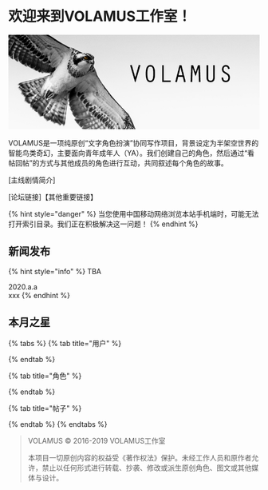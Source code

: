 # 欢迎来到VOLAMUS工作室！

![](.gitbook/assets/osprey-temp-banner.jpg)

VOLAMUS是一项纯原创“文字角色扮演”协同写作项目，背景设定为半架空世界的智能鸟类奇幻，主要面向青年成年人（YA）。我们创建自己的角色，然后通过“看帖回帖”的方式与其他成员的角色进行互动，共同叙述每个角色的故事。

\[主线剧情简介\]

\[论坛链接\]【其他重要链接】

{% hint style="danger" %}
当您使用中国移动网络浏览本站手机端时，可能无法打开索引目录。我们正在积极解决这一问题！
{% endhint %}

## 新闻发布

{% hint style="info" %}
TBA

2020.a.a  
xxx
{% endhint %}

## 本月之星

{% tabs %}
{% tab title="用户" %}

{% endtab %}

{% tab title="角色" %}

{% endtab %}

{% tab title="帖子" %}

{% endtab %}
{% endtabs %}







> VOLAMUS © 2016-2019 VOLAMUS工作室
>
> 本项目一切原创内容的权益受《著作权法》保护。未经工作人员和原作者允许，禁止以任何形式进行转载、抄袭、修改或派生原创角色、图文或其他媒体与设计。

